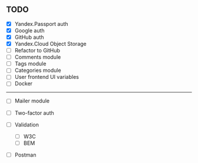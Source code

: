 ## TODO

- [x] Yandex.Passport auth
- [x] Google auth
- [x] GitHub auth
- [x] Yandex.Cloud Object Storage
- [ ] Refactor to GitHub
- [ ] Comments module
- [ ] Tags module
- [ ] Categories module
- [ ] User frontend UI variables
- [ ] Docker

***

- [ ] Mailer module
- [ ] Two-factor auth
- [ ] Validation 
  - [ ] W3C
  - [ ] BEM
- [ ] Postman

